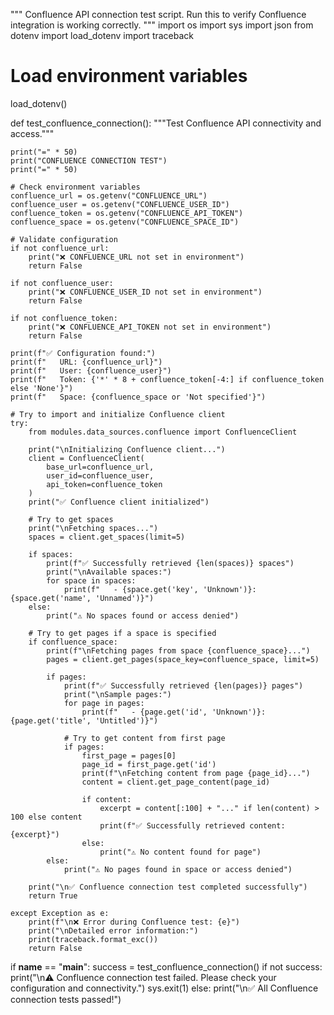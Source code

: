 """
Confluence API connection test script.
Run this to verify Confluence integration is working correctly.
"""
import os
import sys
import json
from dotenv import load_dotenv
import traceback

# Load environment variables
load_dotenv()

def test_confluence_connection():
    """Test Confluence API connectivity and access."""
    
    print("=" * 50)
    print("CONFLUENCE CONNECTION TEST")
    print("=" * 50)
    
    # Check environment variables
    confluence_url = os.getenv("CONFLUENCE_URL")
    confluence_user = os.getenv("CONFLUENCE_USER_ID")
    confluence_token = os.getenv("CONFLUENCE_API_TOKEN")
    confluence_space = os.getenv("CONFLUENCE_SPACE_ID")
    
    # Validate configuration
    if not confluence_url:
        print("❌ CONFLUENCE_URL not set in environment")
        return False
    
    if not confluence_user:
        print("❌ CONFLUENCE_USER_ID not set in environment")
        return False
    
    if not confluence_token:
        print("❌ CONFLUENCE_API_TOKEN not set in environment")
        return False
    
    print(f"✅ Configuration found:")
    print(f"   URL: {confluence_url}")
    print(f"   User: {confluence_user}")
    print(f"   Token: {'*' * 8 + confluence_token[-4:] if confluence_token else 'None'}")
    print(f"   Space: {confluence_space or 'Not specified'}")
    
    # Try to import and initialize Confluence client
    try:
        from modules.data_sources.confluence import ConfluenceClient
        
        print("\nInitializing Confluence client...")
        client = ConfluenceClient(
            base_url=confluence_url,
            user_id=confluence_user,
            api_token=confluence_token
        )
        print("✅ Confluence client initialized")
        
        # Try to get spaces
        print("\nFetching spaces...")
        spaces = client.get_spaces(limit=5)
        
        if spaces:
            print(f"✅ Successfully retrieved {len(spaces)} spaces")
            print("\nAvailable spaces:")
            for space in spaces:
                print(f"   - {space.get('key', 'Unknown')}: {space.get('name', 'Unnamed')}")
        else:
            print("⚠️ No spaces found or access denied")
        
        # Try to get pages if a space is specified
        if confluence_space:
            print(f"\nFetching pages from space {confluence_space}...")
            pages = client.get_pages(space_key=confluence_space, limit=5)
            
            if pages:
                print(f"✅ Successfully retrieved {len(pages)} pages")
                print("\nSample pages:")
                for page in pages:
                    print(f"   - {page.get('id', 'Unknown')}: {page.get('title', 'Untitled')}")
                
                # Try to get content from first page
                if pages:
                    first_page = pages[0]
                    page_id = first_page.get('id')
                    print(f"\nFetching content from page {page_id}...")
                    content = client.get_page_content(page_id)
                    
                    if content:
                        excerpt = content[:100] + "..." if len(content) > 100 else content
                        print(f"✅ Successfully retrieved content: {excerpt}")
                    else:
                        print("⚠️ No content found for page")
            else:
                print("⚠️ No pages found in space or access denied")
        
        print("\n✅ Confluence connection test completed successfully")
        return True
        
    except Exception as e:
        print(f"\n❌ Error during Confluence test: {e}")
        print("\nDetailed error information:")
        print(traceback.format_exc())
        return False

if __name__ == "__main__":
    success = test_confluence_connection()
    if not success:
        print("\n⚠️ Confluence connection test failed. Please check your configuration and connectivity.")
        sys.exit(1)
    else:
        print("\n✅ All Confluence connection tests passed!")